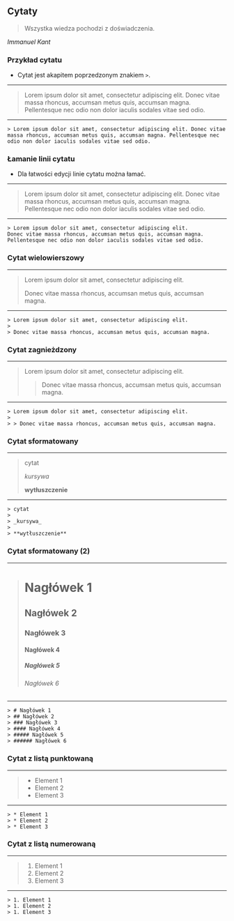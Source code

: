 ## Cytaty
> Wszystka wiedza pochodzi z doświadczenia.

_Immanuel Kant_


### Przykład cytatu
* Cytat jest akapitem poprzedzonym znakiem `>`.

---
> Lorem ipsum dolor sit amet, consectetur adipiscing elit. Donec vitae massa rhoncus, accumsan metus quis, accumsan magna. Pellentesque nec odio non dolor iaculis sodales vitae sed odio.

---
```
> Lorem ipsum dolor sit amet, consectetur adipiscing elit. Donec vitae massa rhoncus, accumsan metus quis, accumsan magna. Pellentesque nec odio non dolor iaculis sodales vitae sed odio.
```


### Łamanie linii cytatu
* Dla łatwości edycji linie cytatu można łamać.

---
> Lorem ipsum dolor sit amet, consectetur adipiscing elit.
Donec vitae massa rhoncus, accumsan metus quis, accumsan magna.
Pellentesque nec odio non dolor iaculis sodales vitae sed odio.

---
```
> Lorem ipsum dolor sit amet, consectetur adipiscing elit.
Donec vitae massa rhoncus, accumsan metus quis, accumsan magna.
Pellentesque nec odio non dolor iaculis sodales vitae sed odio.
```


### Cytat wielowierszowy
---
> Lorem ipsum dolor sit amet, consectetur adipiscing elit.
>
> Donec vitae massa rhoncus, accumsan metus quis, accumsan magna.

---
```
> Lorem ipsum dolor sit amet, consectetur adipiscing elit.
>
> Donec vitae massa rhoncus, accumsan metus quis, accumsan magna.
```


### Cytat zagnieżdzony
---
> Lorem ipsum dolor sit amet, consectetur adipiscing elit.
>
> > Donec vitae massa rhoncus, accumsan metus quis, accumsan magna.

---
```
> Lorem ipsum dolor sit amet, consectetur adipiscing elit.
>
> > Donec vitae massa rhoncus, accumsan metus quis, accumsan magna.
```


### Cytat sformatowany
---
> cytat
>
> _kursywa_
>
> **wytłuszczenie**

---
```
> cytat
>
> _kursywa_
>
> **wytłuszczenie**
```


### Cytat sformatowany (2)
---
> # Nagłówek 1
> ## Nagłówek 2
> ### Nagłówek 3
> #### Nagłówek 4
> ##### Nagłówek 5
> ###### Nagłówek 6

---
```
> # Nagłówek 1
> ## Nagłówek 2
> ### Nagłówek 3
> #### Nagłówek 4
> ##### Nagłówek 5
> ###### Nagłówek 6
```


### Cytat z listą punktowaną
---
> * Element 1
> * Element 2
> * Element 3

---
```
> * Element 1
> * Element 2
> * Element 3
```


### Cytat z listą numerowaną
---
> 1. Element 1
> 1. Element 2
> 1. Element 3

---
```
> 1. Element 1
> 1. Element 2
> 1. Element 3
```